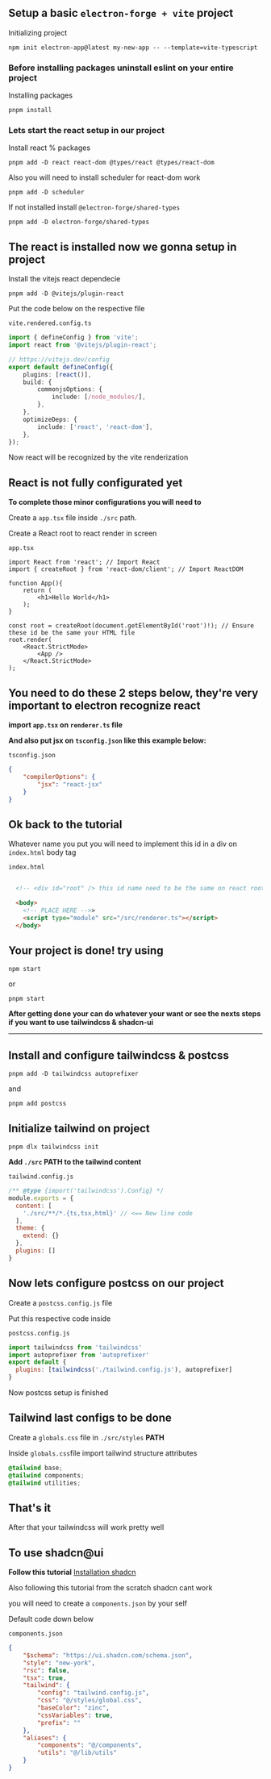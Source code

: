 ## Setup a basic ```electron-forge + vite``` project


Initializing project
```
npm init electron-app@latest my-new-app -- --template=vite-typescript
```

### **Before installing packages uninstall eslint on your entire project**

Installing packages
```
pnpm install
```

### Lets start the react setup in our project

Install react % packages
```
pnpm add -D react react-dom @types/react @types/react-dom
```

Also you will need to install scheduler for react-dom work
```
pnpm add -D scheduler
```

If not installed install ```@electron-forge/shared-types```
```
pnpm add -D electron-forge/shared-types
```

## The react is installed now we gonna setup in project

Install the vitejs react dependecie
```
pnpm add -D @vitejs/plugin-react
```

Put the code below on the respective file

```vite.rendered.config.ts```
```typescript
import { defineConfig } from 'vite';
import react from '@vitejs/plugin-react';

// https://vitejs.dev/config
export default defineConfig({
    plugins: [react()],
    build: {
        commonjsOptions: {
            include: [/node_modules/],
        },
    },
    optimizeDeps: {
        include: ['react', 'react-dom'],
    },
});
```

Now react will be recognized by the vite renderization

## React is not fully configurated yet

**To complete those minor configurations you will need to**

Create a ```app.tsx``` file inside ```./src``` path.

Create a React root to react render in screen

```app.tsx```
```tsx
import React from 'react'; // Import React
import { createRoot } from 'react-dom/client'; // Import ReactDOM

function App(){
    return (
        <h1>Hello World</h1>
    );
}

const root = createRoot(document.getElementById('root')!); // Ensure these id be the same your HTML file
root.render(
    <React.StrictMode>
        <App />
    </React.StrictMode>
);
```

## You need to do these 2 steps below, they're very important to electron recognize react


**import ```app.tsx``` on ```renderer.ts``` file**

**And also put jsx on ```tsconfig.json``` like this example below:**

```tsconfig.json```
```json
{
    "compilerOptions": {
        "jsx": "react-jsx"
    }
}
```

## Ok back to the tutorial

Whatever name you put you will need to implement this id in a div on ```index.html``` body tag

```index.html```
```html

  <!-- <div id="root" /> this id name need to be the same on react root file -->

  <body>
    <!-- PLACE HERE -->>
    <script type="module" src="/src/renderer.ts"></script>
  </body>

```

## Your project is done! try using 

```npm
npm start
``` 
or
```pnpm
pnpm start
```

**After getting done your can do whatever your want or see the nexts steps if you want to use tailwindcss & shadcn-ui**
______________________________________________________________________________________________________________________
## Install and configure tailwindcss & postcss

```npm
pnpm add -D tailwindcss autoprefixer
```
and
```npm
pnpm add postcss
```

## Initialize tailwind on project

```npm
pnpm dlx tailwindcss init
```

**Add ```./src``` **PATH** to the tailwind content**

```tailwind.config.js```
```javascript
/** @type {import('tailwindcss').Config} */
module.exports = {
  content: [
    './src/**/*.{ts,tsx,html}' // <== New line code
  ],
  theme: {
    extend: {}
  },
  plugins: []
}

```

## Now lets configure postcss on our project 

Create a ```postcss.config.js``` file

Put this respective code inside

```postcss.config.js```
```javascript
import tailwindcss from 'tailwindcss'
import autoprefixer from 'autoprefixer'
export default {
  plugins: [tailwindcss('./tailwind.config.js'), autoprefixer]
}
```

Now postcss setup is finished

## Tailwind last configs to be done

Create a ```globals.css``` file in ```./src/styles``` **PATH**

Inside ```globals.css```file import tailwind structure attributes

```css
@tailwind base;
@tailwind components;
@tailwind utilities;
```

## That's it

After that your tailwindcss will work pretty well


## To use shadcn@ui

**Follow this tutorial**
[Installation shadcn](https://ui.shadcn.com/docs/installation/manual)

Also following this tutorial from the scratch shadcn cant work

you will need to create a ```components.json``` by your self

Default code down below

```components.json```
```json
{
    "$schema": "https://ui.shadcn.com/schema.json",
    "style": "new-york",
    "rsc": false,
    "tsx": true,
    "tailwind": {
        "config": "tailwind.config.js",
        "css": "@/styles/global.css",
        "baseColor": "zinc",
        "cssVariables": true,
        "prefix": ""
    },
    "aliases": {
        "components": "@/components",
        "utils": "@/lib/utils"
    }
}
